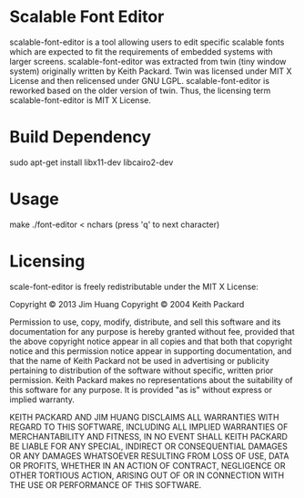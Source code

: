 Scalable Font Editor
====================
scalable-font-editor is a tool allowing users to edit specific scalable fonts
which are expected to fit the requirements of embedded systems with larger
screens. scalable-font-editor was extracted from twin (tiny window system)
originally written by Keith Packard. Twin was licensed under MIT X License and
then relicensed under GNU LGPL. scalable-font-editor is reworked based on the
older version of twin. Thus, the licensing term scalable-font-editor is MIT X
License.


Build Dependency
================
sudo apt-get install libx11-dev libcairo2-dev


Usage
=====
make
./font-editor < nchars
(press 'q' to next character)


Licensing
=========
scale-font-editor is freely redistributable under the MIT X License:

Copyright © 2013 Jim Huang
Copyright © 2004 Keith Packard

Permission to use, copy, modify, distribute, and sell this software and its
documentation for any purpose is hereby granted without fee, provided that
the above copyright notice appear in all copies and that both that
copyright notice and this permission notice appear in supporting
documentation, and that the name of Keith Packard not be used in
advertising or publicity pertaining to distribution of the software without
specific, written prior permission.  Keith Packard makes no
representations about the suitability of this software for any purpose.  It
is provided "as is" without express or implied warranty.

KEITH PACKARD AND JIM HUANG DISCLAIMS ALL WARRANTIES WITH REGARD TO THIS
SOFTWARE, INCLUDING ALL IMPLIED WARRANTIES OF MERCHANTABILITY AND FITNESS,
IN NO EVENT SHALL KEITH PACKARD BE LIABLE FOR ANY SPECIAL, INDIRECT OR
CONSEQUENTIAL DAMAGES OR ANY DAMAGES WHATSOEVER RESULTING FROM LOSS OF USE,
DATA OR PROFITS, WHETHER IN AN ACTION OF CONTRACT, NEGLIGENCE OR OTHER
TORTIOUS ACTION, ARISING OUT OF OR IN CONNECTION WITH THE USE OR
PERFORMANCE OF THIS SOFTWARE.
